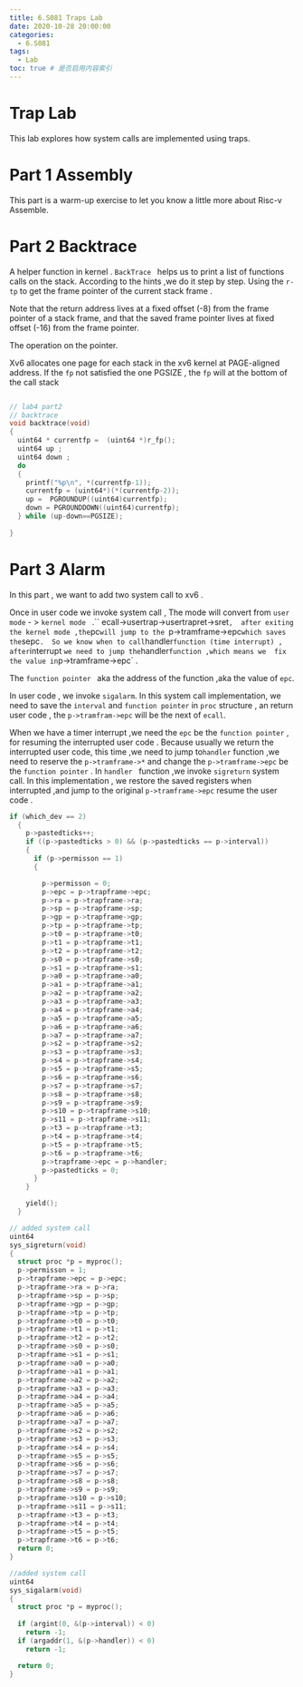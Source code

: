 ```yaml
---
title: 6.S081 Traps Lab
date: 2020-10-28 20:00:00
categories:
  - 6.S081
tags:
  - Lab
toc: true # 是否启用内容索引
---
```

# Trap Lab

This lab explores how system calls are implemented using traps.

# Part 1 Assembly

This part is a warm-up exercise  to let you know a little more about Risc-v Assemble.

# Part 2  Backtrace

A helper function in kernel . `BackTrace ` helps us to print  a list of functions calls on the stack. According to the hints ,we do it step by step. Using the `r-tp` to get the  frame pointer of the current stack frame .

Note that the return address lives at a fixed offset (-8) from the frame pointer of a stack frame, and that the saved frame pointer lives at fixed offset (-16) from the frame pointer.  

The operation on the pointer.

Xv6 allocates one page for each stack in the xv6 kernel at PAGE-aligned address.  If the `fp` not satisfied the one PGSIZE , the `fp` will at the bottom of the call stack

```c

// lab4 part2
// backtrace
void backtrace(void)
{
  uint64 * currentfp =  (uint64 *)r_fp();
  uint64 up ;
  uint64 down ; 
  do
  { 
    printf("%p\n", *(currentfp-1));
    currentfp = (uint64*)(*(currentfp-2));
    up =  PGROUNDUP((uint64)currentfp);
    down = PGROUNDDOWN((uint64)currentfp);  
  } while (up-down==PGSIZE);
  
}
```

# Part 3 Alarm 

In this part , we want to add two system call  to xv6 . 

Once in user code we  invoke system call ,  The mode will convert from `user mode` - > `kernel mode ` .`` ecall->usertrap->usertrapret->sret` ,  after exiting the kernel mode ,the `pc` will jump to the  `p->tramframe->epc` which saves the `sepc` .  So we know when to call `handler` function (time interrupt) , after `interrupt ` we need to jump the `handler` function ,which means we  fix the value in `p->tramframe->epc` . 

The `function pointer ` aka the address of the function ,aka the value of `epc`.

In user code , we invoke `sigalarm`. In this system call implementation, we need to save the `interval` and `function pointer` in `proc` structure , an return user  code ,  the `p->tramfram->epc` will be the next of `ecall`. 

When we have a timer interrupt ,we need  the `epc` be the `function pointer` , for resuming the  interrupted user code . Because usually  we return the interrupted user code, this time ,we need to jump to`handler` function ,we need to reserve the `p->tramframe->*`  and change the `p->tramframe->epc` be the `function pointer` . In `handler ` function ,we invoke `sigreturn` system call. In this implementation , we restore the saved registers  when  interrupted ,and jump to the  original `p->tramframe->epc` resume the user code .

``` c
if (which_dev == 2)
  {
    p->pastedticks++;
    if ((p->pastedticks > 0) && (p->pastedticks == p->interval))
    {
      if (p->permisson == 1)
      {

        p->permisson = 0;
        p->epc = p->trapframe->epc;
        p->ra = p->trapframe->ra;
        p->sp = p->trapframe->sp;
        p->gp = p->trapframe->gp;
        p->tp = p->trapframe->tp;
        p->t0 = p->trapframe->t0;
        p->t1 = p->trapframe->t1;
        p->t2 = p->trapframe->t2;
        p->s0 = p->trapframe->s0;
        p->s1 = p->trapframe->s1;
        p->a0 = p->trapframe->a0;
        p->a1 = p->trapframe->a1;
        p->a2 = p->trapframe->a2;
        p->a3 = p->trapframe->a3;
        p->a4 = p->trapframe->a4;
        p->a5 = p->trapframe->a5;
        p->a6 = p->trapframe->a6;
        p->a7 = p->trapframe->a7;
        p->s2 = p->trapframe->s2;
        p->s3 = p->trapframe->s3;
        p->s4 = p->trapframe->s4;
        p->s5 = p->trapframe->s5;
        p->s6 = p->trapframe->s6;
        p->s7 = p->trapframe->s7;
        p->s8 = p->trapframe->s8;
        p->s9 = p->trapframe->s9;
        p->s10 = p->trapframe->s10;
        p->s11 = p->trapframe->s11;
        p->t3 = p->trapframe->t3;
        p->t4 = p->trapframe->t4;
        p->t5 = p->trapframe->t5;
        p->t6 = p->trapframe->t6;
        p->trapframe->epc = p->handler;
        p->pastedticks = 0;
      } 
    }

    yield();
  }
```

 

```c
// added system call
uint64
sys_sigreturn(void)
{
  struct proc *p = myproc();
  p->permisson = 1;
  p->trapframe->epc = p->epc;
  p->trapframe->ra = p->ra;
  p->trapframe->sp = p->sp;
  p->trapframe->gp = p->gp;
  p->trapframe->tp = p->tp;
  p->trapframe->t0 = p->t0;
  p->trapframe->t1 = p->t1;
  p->trapframe->t2 = p->t2;
  p->trapframe->s0 = p->s0;
  p->trapframe->s1 = p->s1;
  p->trapframe->a0 = p->a0;
  p->trapframe->a1 = p->a1;
  p->trapframe->a2 = p->a2;
  p->trapframe->a3 = p->a3;
  p->trapframe->a4 = p->a4;
  p->trapframe->a5 = p->a5;
  p->trapframe->a6 = p->a6;
  p->trapframe->a7 = p->a7;
  p->trapframe->s2 = p->s2;
  p->trapframe->s3 = p->s3;
  p->trapframe->s4 = p->s4;
  p->trapframe->s5 = p->s5;
  p->trapframe->s6 = p->s6;
  p->trapframe->s7 = p->s7;
  p->trapframe->s8 = p->s8;
  p->trapframe->s9 = p->s9;
  p->trapframe->s10 = p->s10;
  p->trapframe->s11 = p->s11;
  p->trapframe->t3 = p->t3;
  p->trapframe->t4 = p->t4;
  p->trapframe->t5 = p->t5;
  p->trapframe->t6 = p->t6;
  return 0;
}

//added system call
uint64
sys_sigalarm(void)
{
  struct proc *p = myproc();
  
  if (argint(0, &(p->interval)) < 0)
    return -1;
  if (argaddr(1, &(p->handler)) < 0)
    return -1;

  return 0;
}
```

